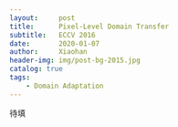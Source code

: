 ```yaml
---
layout:     post
title:      Pixel-Level Domain Transfer
subtitle:   ECCV 2016
date:       2020-01-07
author:     Xiaohan
header-img: img/post-bg-2015.jpg
catalog: true
tags:
    - Domain Adaptation
---
```

待填